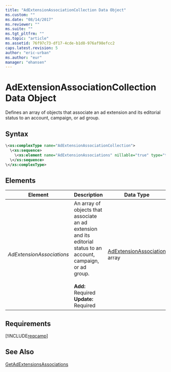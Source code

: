 ```yaml
---
title: "AdExtensionAssociationCollection Data Object"
ms.custom: ""
ms.date: "08/14/2017"
ms.reviewer: ""
ms.suite: ""
ms.tgt_pltfrm: ""
ms.topic: "article"
ms.assetid: 76f97c73-df17-4cde-b1d8-976af98efcc2
caps.latest.revision: 5
author: "eric-urban"
ms.author: "eur"
manager: "ehansen"
---
```

# AdExtensionAssociationCollection Data Object
Defines an array of objects that associate an ad extension and its editorial status to an account, campaign, or ad group.

## Syntax

```xml
\<xs:complexType name="AdExtensionAssociationCollection">
  \<xs:sequence>
    \<xs:element name="AdExtensionAssociations" nillable="true" type="tns:ArrayOfAdExtensionAssociation" />
  \</xs:sequence>
\</xs:complexType>
```

## <a name="Elements"></a>Elements

|Element|Description|Data Type|
|-----------|---------------|-------------|
|*AdExtensionAssociations*|An array of objects that associate an ad extension and its editorial status to an account, campaign, or ad group.<br/><br/>**Add:** Required<br/>**Update:** Required|[AdExtensionAssociation](../campaign-api/adextensionassociation-data-object.md) array|

## Requirements
[!INCLUDE[reqcamp](../campaign-api/includes/reqcamp.md)]

## See Also
[GetAdExtensionsAssociations](../campaign-api/getadextensionsassociations-service-operation.md)

